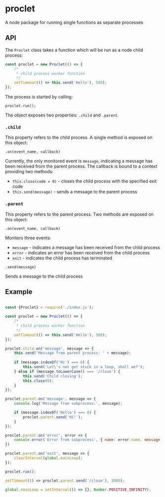 # proclet

A node package for running single functions as separate processes

## API

The `Proclet` class takes a function which will be run as a node child process:

```javascript
const proclet = new Proclet(() => {
    /*
     * child process worker function
     */
    setTimeout(() => this.send('Hello'), 500);
});
```

The process is started by calling:
```
proclet.run();
```

The object exposes two properties: `.child` and `.parent`.

### `.child`

This property refers to the child process. A single method is exposed on this object:

```
.on(event_name, callback)
```

Currently, the only monitored event is `message`, indicating a message has been received from the parent process. The callback is bound to a context providing two methods:
 - `this.close(code = 0)` - closes the child process with the specified exit code
 - `this.send(message)` - sends a message to the parent process


### `.parent`

This property refers to the parent process. Two methods are exposed on this object:

```
.on(event_name, callback)
```
Monitors three events:
- `message` - indicates a message has been received from the child process
- `error` - indicates an error has been received from the child process
- `exit` - indicates the child process has terminated

```
.send(message)
```
Sends a message to the child process

## Example

```javascript

const {Proclet} = require('./index.js');

const proclet = new Proclet(() => {
    /*
     * child process worker function
     */
    setTimeout(() => this.send('Hello'), 500);
});

proclet.child.on('message', message => {
    this.send('Message from parent process: ' + message);
    
    if (message.indexOf('Hi') === 0) {
        this.send('Let\'s not get stuck in a loop, shall we?');
    } else if (message.toLowerCase() === '/close') {
        this.send('Child closing');
        this.close(0);
    }
});

proclet.parent.on('message', message => {
    console.log('Message from subprocess:', message);

    if (message.indexOf('Hello') === 0) {
        proclet.parent.send('Hi!');
    }
});

proclet.parent.on('error', error => {
    console.error('Error from subprocess', { name: error.name, message: error.message, stack: error.stack });
})

proclet.parent.on('exit', message => {
    clearInterval(global.mainLoop);
});

proclet.run();

setTimeout(() => proclet.parent.send('/close'), 3000);

global.mainLoop = setInterval(() => {}, Number.POSITIVE_INFINITY);
```
